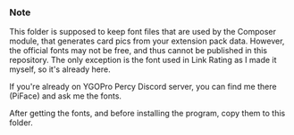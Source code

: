 ### Note

This folder is supposed to keep font files that are used by the Composer module, that
generates card pics from your extension pack data. However, the official fonts may not be
free, and thus cannot be published in this repository. The only exception is the font
used in Link Rating as I made it myself, so it's already here.

If you're already on YGOPro Percy Discord server, you can find me there (PiFace) and
ask me the fonts.

After getting the fonts, and before installing the program, copy them to this folder.
